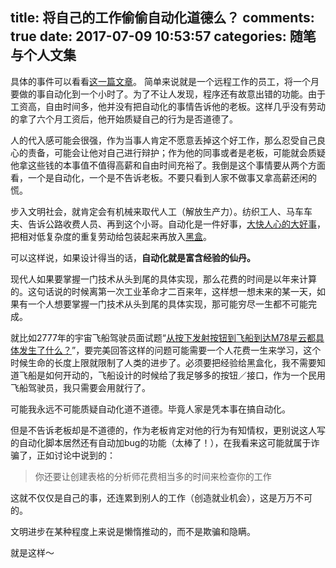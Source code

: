 title: 将自己的工作偷偷自动化道德么？
comments: true
date: 2017-07-09 10:53:57
categories: 随笔与个人文集
---
具体的事件可以看看[这一篇文章](//blog.jobbole.com/111742/)。
简单来说就是一个远程工作的员工，将一个月要做的事自动化到一个小时了。为了不让人发现，程序还有故意出错的功能。由于工资高，自由时间多，他并没有把自动化的事情告诉他的老板。这样几乎没有劳动的拿了六个月工资后，他开始质疑自己的行为是否道德了。

人的代入感可能会很强，作为当事人肯定不愿意丢掉这个好工作，那么忍受自己良心的责备，可能会让他对自己进行辩护；作为他的同事或者是老板，可能就会质疑他拿这些钱的本事值不值得高薪和自由时间充裕了。我倒是这个事情要从两个方面看，一个是自动化，一个是不告诉老板。不要只看到人家不做事又拿高薪还闲的慌。

步入文明社会，就肯定会有机械来取代人工（解放生产力）。纺织工人、马车车夫、告诉公路收费人员、再到这个小哥。自动化是一件好事，[大快人心的大好事](https://www.zhihu.com/question/24138410)，把相对低复杂度的重复劳动给包装起来再放入[黑盒](https://www.zhihu.com/question/46747673)。

可以这样说，如果设计得当的话，**自动化就是富含经验的仙丹。**

现代人如果要掌握一门技术从头到尾的具体实现，那么花费的时间是以年来计算的。这句话说的时候离第一次工业革命才二百来年，这样想一想未来的某一天，如果有一个人想要掌握一门技术从头到尾的具体实现，那可能穷尽一生都不可能完成。

就比如2777年的宇宙飞船驾驶员面试题“[从按下发射按钮到飞船到达M78星云都具体发生了什么？](//ipn.li/kernelpanic/39/)”，要完美回答这样的问题可能需要一个人花费一生来学习，这个时候生命的长度上限就限制了人类的进步了。必须要把经验给黑盒化，我不需要知道飞船是如何开动的，飞船设计的时候给了我足够多的按钮／接口，作为一个民用飞船驾驶员，我只需要会用就行了。

可能我永远不可能质疑自动化道不道德。毕竟人家是凭本事在搞自动化。

但是不告诉老板却是不道德的，作为老板肯定对他的行为有知情权，更别说这人写的自动化脚本居然还有自动加bug的功能（太棒了！），在我看来这可能就属于诈骗了，正如讨论中说到的：

> 你还要让创建表格的分析师花费相当多的时间来检查你的工作

这就不仅仅是自己的事，还连累到别人的工作（创造就业机会），这是万万不可的。

文明进步在某种程度上来说是懒惰推动的，而不是欺骗和隐瞒。

就是这样～








